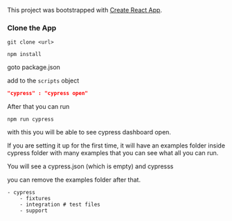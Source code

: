 This project was bootstrapped with [Create React App](https://github.com/facebook/create-react-app).

### Clone the App

```
git clone <url>

npm install
```

goto package.json

add to the `scripts` object
```json
"cypress" : "cypress open"
```

After that you can run

```
npm run cypress
```

with this you will be able to see cypress dashboard open.

If you are setting it up for the first time, it will have an examples folder inside cypress folder with many examples
that you can see what all you can run.

You will see a cypress.json (which is empty) and cypresss 

you can remove the examples folder after that.

```
- cypress
    - fixtures
    - integration # test files
    - support
```